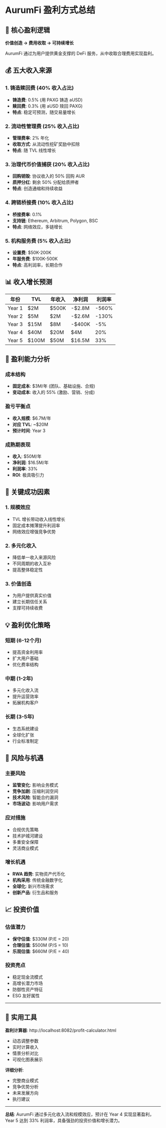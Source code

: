 # AurumFi 盈利方式总结

## 🎯 核心盈利逻辑

**价值创造 → 费用收取 → 可持续增长**

AurumFi 通过为用户提供黄金支撑的 DeFi 服务，从中收取合理费用实现盈利。

## 💰 五大收入来源

### 1. 铸造赎回费 (40% 收入占比)
- **铸造费**: 0.5% (用 PAXG 铸造 aUSD)
- **赎回费**: 0.3% (用 aUSD 赎回 PAXG)
- **特点**: 稳定可预测，随交易量增长

### 2. 流动性管理费 (25% 收入占比)
- **管理费率**: 2% 年化
- **收取方式**: 从流动性挖矿奖励中扣除
- **特点**: 随 TVL 线性增长

### 3. 治理代币价值捕获 (20% 收入占比)
- **回购销毁**: 协议收入的 50% 回购 AUR
- **质押分红**: 剩余 50% 分配给质押者
- **特点**: 创造通缩和持续收益

### 4. 跨链桥接费 (10% 收入占比)
- **桥接费率**: 0.1%
- **支持链**: Ethereum, Arbitrum, Polygon, BSC
- **特点**: 网络效应，多链增长

### 5. 机构服务费 (5% 收入占比)
- **设置费**: $50K-200K
- **年服务费**: $100K-500K
- **特点**: 高利润率，长期合作

## 📊 收入增长预测

| 年份 | TVL | 年收入 | 净利润 | 利润率 |
|------|-----|--------|--------|--------|
| Year 1 | $2M | $500K | -$2.8M | -560% |
| Year 2 | $5M | $2M | -$2.6M | -130% |
| Year 3 | $15M | $8M | -$400K | -5% |
| Year 4 | $40M | $20M | $4M | 20% |
| Year 5 | $100M | $50M | $16.5M | 33% |

## 🎯 盈利能力分析

### 成本结构
- **固定成本**: $3M/年 (团队、基础设施、合规)
- **变动成本**: 收入的 55% (激励、营销、分成)

### 盈亏平衡点
- **收入规模**: $6.7M/年
- **对应 TVL**: ~$20M
- **预计时间**: Year 3

### 成熟期表现
- **收入**: $50M/年
- **净利润**: $16.5M/年
- **利润率**: 33%
- **ROI**: 极具吸引力

## 🚀 关键成功因素

### 1. 规模效应
- TVL 增长带动收入线性增长
- 固定成本摊薄提升利润率
- 网络效应增强竞争优势

### 2. 多元化收入
- 降低单一收入来源风险
- 不同周期的收入互补
- 提高整体稳定性

### 3. 价值创造
- 为用户提供真实价值
- 建立长期信任关系
- 支撑可持续收费

## 💡 盈利优化策略

### 短期 (6-12个月)
- 提高资金利用率
- 扩大用户基础
- 优化费率结构

### 中期 (1-2年)
- 多元化收入流
- 提升运营效率
- 拓展机构客户

### 长期 (3-5年)
- 生态系统建设
- 全球化扩张
- 行业标准制定

## 🎲 风险与机遇

### 主要风险
- **监管变化**: 影响业务模式
- **竞争加剧**: 压缩利润空间
- **技术风险**: 智能合约漏洞
- **市场波动**: 影响用户需求

### 应对措施
- 合规优先策略
- 技术护城河建设
- 多重安全保障
- 灵活商业模式

### 增长机遇
- **RWA 趋势**: 实物资产代币化
- **机构采用**: 传统金融数字化
- **全球化**: 新兴市场需求
- **创新产品**: 衍生品和服务

## 📈 投资价值

### 估值潜力
- **保守估值**: $330M (P/E = 20)
- **合理估值**: $500M (P/S = 10)
- **乐观估值**: $660M (P/E = 40)

### 投资亮点
- 稳定现金流模式
- 高增长潜力市场
- 防御性资产特征
- ESG 友好属性

---

## 🔧 实用工具

**盈利计算器**: http://localhost:8082/profit-calculator.html
- 动态调整参数
- 实时计算收入
- 情景分析对比
- 可视化图表展示

**详细分析**: <mcfile name="revenue-model-analysis.md" path="business/revenue-model-analysis.md"></mcfile>
- 完整商业模式
- 竞争优势分析
- 未来发展方向
- 执行建议

---

**总结**: AurumFi 通过多元化收入流和规模效应，预计在 Year 4 实现显著盈利，Year 5 达到 33% 利润率，具备强劲的投资价值和增长潜力。